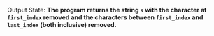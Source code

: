 Output State: **The program returns the string `s` with the character at `first_index` removed and the characters between `first_index` and `last_index` (both inclusive) removed.**